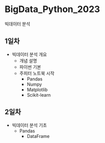 # BigData_Python_2023
빅데이터 분석 

## 1일차
- 빅데이터 분석 개요
    - 개념 설명
    - 파이썬 기본
    - 주피터 노트북 시작
        - Pandas
        - Numpy
        - Matplotlib
        - Scikit-learn

## 2일차
- 빅데이터 분석 기초
    - Pandas
        - DataFrame
